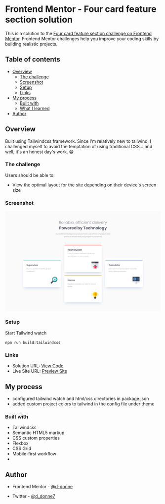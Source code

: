 # Frontend Mentor - Four card feature section solution

This is a solution to the [Four card feature section challenge on Frontend Mentor](https://www.frontendmentor.io/challenges/four-card-feature-section-weK1eFYK). Frontend Mentor challenges help you improve your coding skills by building realistic projects. 

## Table of contents

- [Overview](#overview)
  - [The challenge](#the-challenge)
  - [Screenshot](#screenshot)
  - [Setup](#setup)
  - [Links](#links)
- [My process](#my-process)
  - [Built with](#built-with)
  - [What I learned](#what-i-learned)
- [Author](#author)

## Overview

Built using Tailwindcss framework. Since I'm relatively new to tailwind, I challenged myself to avoid the temptation of using traditional CSS... and well, it's an honest day's work. 😁

### The challenge

Users should be able to:

- View the optimal layout for the site depending on their device's screen size

### Screenshot

![](/design/desktop-design.jpg)

### Setup

Start Tailwind watch

```
npm run build:tailwindcss
```

### Links

- Solution URL: [View Code](github.com/d-donne/four-card-feature-section.git)
- Live Site URL: [Preview Site](https://d-donne.github.io/four-card-feature-section/)

## My process

- configured tailwind watch and html/css directories in package.json
- added custom project colors to tailwind in the config file under theme

### Built with

- Tailwindcss
- Semantic HTML5 markup
- CSS custom properties
- Flexbox
- CSS Grid
- Mobile-first workflow
- 



## Author

- Frontend Mentor - [@d-donne](https://www.frontendmentor.io/profile/d-donne)

- Twitter - [@d_donne7](https://www.twitter.com/d_donne7)
